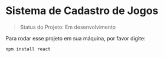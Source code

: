 <h1>Sistema de Cadastro de Jogos</h1>

> Status do Projeto: Em desenvolvimento

Para rodar esse projeto em sua máquina, por favor digite: 

```
npm install react
```
